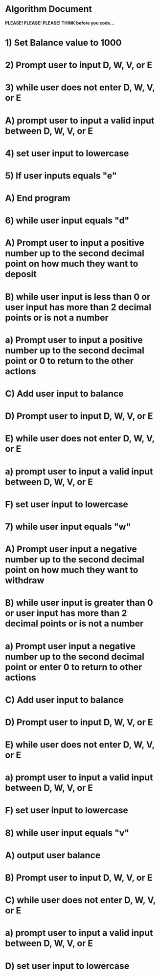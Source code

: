 # Algorithm Document
#### PLEASE! PLEASE! PLEASE! THINK before you code...
# 1) Set Balance value to 1000
# 2) Prompt user to input D, W, V, or E
# 3) while user does not enter D, W, V, or E
#       A) prompt user to input a valid input between D, W, V, or E
# 4) set user input to lowercase
# 5) If user inputs equals "e"
#       A) End program
# 6) while user input equals "d"
#       A) Prompt user to input a positive number up to the second decimal point on how much they want to deposit
#       B) while user input is less than 0 or user input has more than 2 decimal points or is not a number
#           a) Prompt user to input a positive number up to the second decimal point or 0 to return to the other actions
#       C) Add user input to balance 
#       D) Prompt user to input D, W, V, or E
#       E) while user does not enter D, W, V, or E
#           a) prompt user to input a valid input between D, W, V, or E
#       F) set user input to lowercase
# 7) while user input equals "w" 
#       A) Prompt user input a negative number up to the second decimal point on how much they want to withdraw
#       B) while user input is greater than 0 or user input has more than 2 decimal points or is not a number
#           a) Prompt user input a negative number up to the second decimal point or enter 0 to return to other actions
#       C) Add user input to balance 
#       D) Prompt user to input D, W, V, or E
#       E) while user does not enter D, W, V, or E
#           a) prompt user to input a valid input between D, W, V, or E
#       F) set user input to lowercase
# 8) while user input equals "v"
#       A) output user balance 
#       B) Prompt user to input D, W, V, or E
#       C) while user does not enter D, W, V, or E
#           a) prompt user to input a valid input between D, W, V, or E
#       D) set user input to lowercase